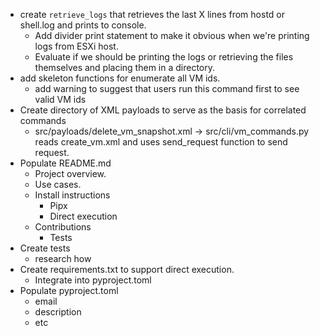 - create `retrieve_logs` that retrieves the last X lines from hostd or shell.log and prints to console.
    - Add divider print statement to make it obvious when we're printing logs from ESXi host.
    - Evaluate if we should be printing the logs or retrieving the files themselves and placing them in a directory.
- add skeleton functions for enumerate all VM ids. 
    - add warning to suggest that users run this command first to see valid VM ids
- Create directory of XML payloads to serve as the basis for correlated commands
    - src/payloads/delete_vm_snapshot.xml -> src/cli/vm_commands.py reads create_vm.xml and uses send_request function to send request.
- Populate README.md
    - Project overview.
    - Use cases.
    - Install instructions
        - Pipx
        - Direct execution
    - Contributions
        - Tests
- Create tests
    - research how
- Create requirements.txt to support direct execution.
    - Integrate into pyproject.toml
- Populate pyproject.toml
    - email
    - description
    - etc